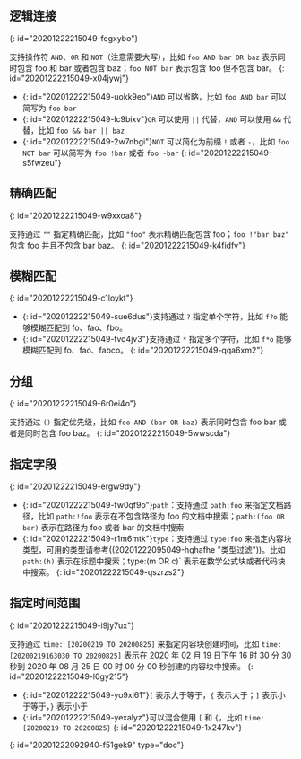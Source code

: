 ## 逻辑连接
{: id="20201222215049-fegxybo"}

支持操作符 `AND`、`OR` 和 `NOT`（注意需要大写），比如 `foo AND bar OR baz` 表示同时包含 foo 和 bar 或者包含 baz；`foo NOT bar` 表示包含 foo 但不包含 bar。
{: id="20201222215049-x04jywj"}

* {: id="20201222215049-uokk9eo"}`AND` 可以省略，比如 `foo AND bar` 可以简写为 `foo bar`
* {: id="20201222215049-lc9bixv"}`OR` 可以使用 `||` 代替，`AND` 可以使用 `&&` 代替，比如 `foo && bar || baz`
* {: id="20201222215049-2w7nbgi"}`NOT` 可以简化为前缀 `!` 或者 `-`，比如 `foo NOT bar` 可以简写为 `foo !bar` 或者 `foo -bar`
{: id="20201222215049-s5fwzeu"}

## 精确匹配
{: id="20201222215049-w9xxoa8"}

支持通过 `""` 指定精确匹配，比如 `"foo"` 表示精确匹配包含 foo；`foo !"bar baz"` 包含 foo 并且不包含 bar baz。
{: id="20201222215049-k4fidfv"}

## 模糊匹配
{: id="20201222215049-c1loykt"}

* {: id="20201222215049-sue6dus"}支持通过 `?` 指定单个字符，比如 `f?o` 能够模糊匹配到 fo、fao、fbo。
* {: id="20201222215049-tvd4jv3"}支持通过 `*` 指定多个字符，比如 `f*o` 能够模糊匹配到 fo、fao、fabco。
{: id="20201222215049-qqa6xm2"}

## 分组
{: id="20201222215049-6r0ei4o"}

支持通过 `()` 指定优先级，比如 `foo AND (bar OR baz)` 表示同时包含 foo bar 或者是同时包含 foo baz。
{: id="20201222215049-5wwscda"}

## 指定字段
{: id="20201222215049-ergw9dy"}

* {: id="20201222215049-fw0qf9o"}`path`：支持通过 `path:foo` 来指定文档路径，比如 `path:!foo` 表示在不包含路径为 foo 的文档中搜索；`path:(foo OR bar)` 表示在路径为 foo 或者 bar 的文档中搜索
* {: id="20201222215049-r1m6mtk"}`type`：支持通过 `type:foo` 来指定内容块类型，可用的类型请参考((20201222095049-hghafhe "类型过滤"))。比如 `path:(h)` 表示在标题中搜索；type:(m OR c)` 表示在数学公式块或者代码块中搜索。
{: id="20201222215049-qszrzs2"}

## 指定时间范围
{: id="20201222215049-i9jy7ux"}

支持通过 `time: [20200219 TO 20200825]` 来指定内容块创建时间，比如 `time: [20200219163030 TO 20200825]` 表示在 2020 年 02 月 19 日下午 16 时 30 分 30 秒到 2020 年 08 月 25 日 00 时 00 分 00 秒创建的内容块中搜索。
{: id="20201222215049-l0gy215"}

* {: id="20201222215049-yo9xl61"}`[` 表示大于等于，`{` 表示大于；`]` 表示小于等于，`}` 表示小于
* {: id="20201222215049-yexalyz"}可以混合使用 `[` 和 `{`，比如 `time: [20200219 TO 20200825}`
{: id="20201222215049-1x247kv"}


{: id="20201222092940-f51gek9" type="doc"}
